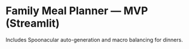 # Family Meal Planner — MVP (Streamlit)

Includes Spoonacular auto-generation and macro balancing for dinners.

